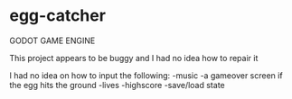 # egg-catcher

GODOT GAME ENGINE

This project appears to be buggy and I had no idea how to repair it

I had no idea on how to input the following:
-music
-a gameover screen if the egg hits the ground
-lives
-highscore
-save/load state
